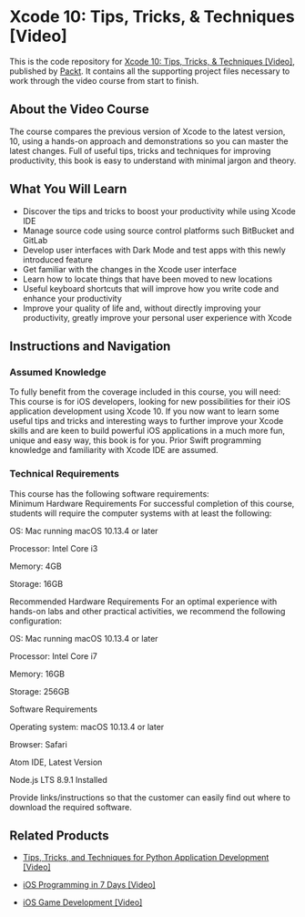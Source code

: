 # Xcode 10: Tips, Tricks, & Techniques [Video]
This is the code repository for [Xcode 10: Tips, Tricks, & Techniques [Video]](https://www.packtpub.com/application-development/xcode-10-tips-tricks-techniques-video?utm_source=github&utm_medium=repository&utm_campaign=9781789614176), published by [Packt](https://www.packtpub.com/?utm_source=github). It contains all the supporting project files necessary to work through the video course from start to finish.
## About the Video Course
The course compares the previous version of Xcode to the latest version, 10, using a hands-on approach and demonstrations so you can master the latest changes. Full of useful tips, tricks and techniques for improving productivity, this book is easy to understand with minimal jargon and theory.

<H2>What You Will Learn</H2>
<DIV class=book-info-will-learn-text>
<UL>
<LI>Discover the tips and tricks to boost your productivity while using Xcode IDE 
<LI>Manage source code using source control platforms such BitBucket and GitLab 
<LI>Develop user interfaces with Dark Mode and test apps with this newly introduced feature 
<LI>Get familiar with the changes in the Xcode user interface&nbsp; 
<LI>Learn how to locate things that have been moved to new locations 
<LI>Useful keyboard shortcuts that will improve how you write code and enhance your productivity 
<LI>Improve your quality of life and, without directly improving your productivity, greatly improve your personal user experience with Xcode </LI></UL></DIV>

## Instructions and Navigation
### Assumed Knowledge
To fully benefit from the coverage included in this course, you will need:<br/>
This course is for iOS developers, looking for new possibilities for their iOS application development using Xcode 10. If you now want to learn some useful tips and tricks and interesting ways to further improve your Xcode skills and are keen to build powerful iOS applications in a much more fun, unique and easy way, this book is for you. Prior Swift programming knowledge and familiarity with Xcode IDE are assumed.
### Technical Requirements
This course has the following software requirements:<br/>
Minimum Hardware Requirements
For successful completion of this course, students will require the computer systems with at least the following:


OS: Mac running macOS 10.13.4 or later



Processor: Intel Core i3



Memory: 4GB



Storage: 16GB


Recommended Hardware Requirements
For an optimal experience with hands-on labs and other practical activities, we recommend the following configuration:


OS: Mac running macOS 10.13.4 or later



Processor: Intel Core i7



Memory: 16GB



Storage: 256GB


Software Requirements

Operating system: macOS 10.13.4 or later



Browser: Safari



Atom IDE, Latest Version



Node.js LTS 8.9.1 Installed


Provide links/instructions so that the customer can easily find out where to download the required software.

## Related Products
* [Tips, Tricks, and Techniques for Python Application Development [Video]](https://www.packtpub.com/application-development/tips-tricks-and-techniques-python-application-development-video?utm_source=github&utm_medium=repository&utm_campaign=9781789139235)

* [iOS Programming in 7 Days [Video]](https://www.packtpub.com/application-development/ios-programming-7-days-video?utm_source=github&utm_medium=repository&utm_campaign=9781789135350)

* [iOS Game Development [Video]](https://www.packtpub.com/application-development/ios-game-development-video?utm_source=github&utm_medium=repository&utm_campaign=9781789134162)

